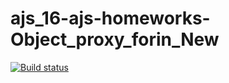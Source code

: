 # ajs_16-ajs-homeworks-Object_proxy_forin_New
[![Build status](https://ci.appveyor.com/api/projects/status/4on2ih0venff7tol?svg=true)](https://ci.appveyor.com/project/AllaKru/ajs-16-ajs-homeworks-object-proxy-forin-new)
